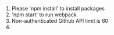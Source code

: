 1. Please 'npm install' to install packages
2. 'npm start' to run webpack
3. Non-authenticated Github API limit is 60
4. 